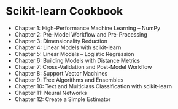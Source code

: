 # Scikit-learn Cookbook
- Chapter 1: High-Performance Machine Learning – NumPy
- Chapter 2: Pre-Model Workflow and Pre-Processing
- Chapter 3: Dimensionality Reduction
- Chapter 4: Linear Models with scikit-learn
- Chapter 5: Linear Models – Logistic Regression
- Chapter 6: Building Models with Distance Metrics
- Chapter 7: Cross-Validation and Post-Model Workflow
- Chapter 8: Support Vector Machines
- Chapter 9: Tree Algorithms and Ensembles
- Chapter 10: Text and Multiclass Classification with scikit-learn
- Chapter 11: Neural Networks
- Chapter 12: Create a Simple Estimator